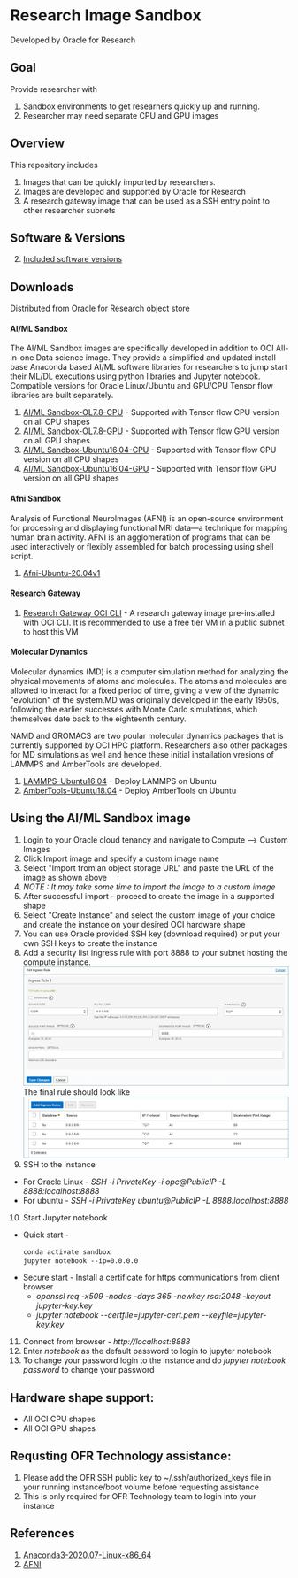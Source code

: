 # Research Image Sandbox
Developed by Oracle for Research

## Goal 
Provide researcher with 
1. Sandbox environments to get researhers quickly up and running.
2. Researcher may need separate CPU and GPU images

## Overview
This repository includes 
1. Images that can be quickly imported by researchers.
2. Images are developed and supported by Oracle for Research
3. A research gateway image that can be used as a SSH entry point to other researcher subnets

## Software & Versions
2. [Included software versions](https://github.com/OracleForResearch/AIMLSandbox/blob/main/SoftwareAndVersion)

## Downloads
Distributed from Oracle for Research object store
#### AI/ML Sandbox 
The AI/ML Sandbox images are specifically developed in addition to OCI All-in-one Data science image. They provide a simplified and updated install base Anaconda based AI/ML software libraries for researchers to jump start their ML/DL executions using python libraries and Jupyter notebook. Compatible versions for Oracle Linux/Ubuntu and GPU/CPU Tensor flow libraries are built separately. 

1. [AI/ML Sandbox-OL7.8-CPU](https://github.com/OracleForResearch/AIMLSandbox/blob/main/images/MLSandboxTFCPU-OL78.md) - Supported with Tensor flow CPU version on all CPU shapes
2. [AI/ML Sandbox-OL7.8-GPU](https://github.com/OracleForResearch/AIMLSandbox/blob/main/images/MLSandboxTFGPU-OL78.md) - Supported with Tensor flow GPU version on all GPU shapes
3. [AI/ML Sandbox-Ubuntu16.04-CPU](https://github.com/OracleForResearch/AIMLSandbox/blob/main/images/MLSandboxTFCPU-Ubuntu18.04.md) - Supported with Tensor flow CPU version on all CPU shapes
4. [AI/ML Sandbox-Ubuntu16.04-GPU](https://github.com/OracleForResearch/AIMLSandbox/blob/main/images/MLSandboxTFGPU-Ubuntu18.04.md) - Supported with Tensor flow GPU version on all GPU shapes

#### Afni Sandbox
Analysis of Functional NeuroImages (AFNI) is an open-source environment for processing and displaying functional MRI data—a technique for mapping human brain activity. AFNI is an agglomeration of programs that can be used interactively or flexibly assembled for batch processing using shell script.

1. [Afni-Ubuntu-20.04v1](https://objectstorage.us-ashburn-1.oraclecloud.com/p/Umjj9GfKkP3_vRvEDbc7wsh47MQAxwOdNh5C-If82m46vDXC1D3-0lDvLCVe4TGY/n/ideqbfsd51fu/b/OFRImages/o/AFNI-Ubuntu-20.04-v1)

#### Research Gateway 
1. [Research Gateway OCI CLI](https://github.com/OracleForResearch/Research-Image-Sandbox/blob/main/ResearchGateway.md) - A research gateway image pre-installed with OCI CLI. It is recommended to use a free tier VM in a public subnet to host this VM

#### Molecular Dynamics
Molecular dynamics (MD) is a computer simulation method for analyzing the physical movements of atoms and molecules. The atoms and molecules are allowed to interact for a fixed period of time, giving a view of the dynamic "evolution" of the system.MD was originally developed in the early 1950s, following the earlier successes with Monte Carlo simulations, which themselves date back to the eighteenth century. 

NAMD and GROMACS are two poular molecular dynamics packages that is currently supported by OCI HPC platform. Researchers also other packages for MD simulations as well and hence these initial installation vresions of LAMMPS and AmberTools are developed.

1. [LAMMPS-Ubuntu16.04](https://objectstorage.us-ashburn-1.oraclecloud.com/p/ENPIpr0OII2io7_qo6ZQVOpqtyVzZbJHx07DDnnBDbFJ5JTRuaDhCIk9MOC7SalE/n/ideqbfsd51fu/b/OFRImages/o/LAMMPS-Ubuntu16.04-v1) - Deploy LAMMPS on Ubuntu
2. [AmberTools-Ubuntu18.04](https://objectstorage.us-ashburn-1.oraclecloud.com/p/l2kdstu2_ZYw7xkFTXwNVWFEPNSkLn1ZvRcZpA6k_NLAQpfrM8pZ1x-MWja7HcZV/n/ideqbfsd51fu/b/OFRImages/o/AmberTools-Ubuntu-18.04-v1) - Deploy AmberTools on Ubuntu

## Using the AI/ML Sandbox image
1. Login to your Oracle cloud tenancy and navigate to Compute --> Custom Images
2. Click Import image and specify a custom image name
3. Select "Import from an object storage URL" and paste the URL of the image as shown above
4. *NOTE : It may take some time to import the image to a custom image*
5. After successful import - proceed to create the image in a supported shape
6. Select "Create Instance" and select the custom image of your choice and create the instance on your desired OCI hardware shape
7. You can use Oracle provided SSH key (download required) or put your own SSH keys to create the instance
8. Add a security list ingress rule with port 8888 to your subnet hosting the compute instance.
![](images/Ingress-2.png)
The final rule should look like 
![](images/ingress-1.png)
9. SSH to the instance
  * For Oracle Linux - *SSH -i PrivateKey -i opc@PublicIP -L 8888:localhost:8888*
  * For ubuntu - *SSH -i PrivateKey ubuntu@PublicIP -L 8888:localhost:8888*
10. Start Jupyter notebook 
  * Quick start - 
    <pre><code>conda activate sandbox
    jupyter notebook --ip=0.0.0.0</code></pre>
  * Secure start - Install a certificate for https communications from client browser
    * *openssl req -x509 -nodes -days 365 -newkey rsa:2048 -keyout jupyter-key.key*
    * *jupyter notebook --certfile=jupyter-cert.pem --keyfile=jupyter-key.key*
11. Connect from browser - *http://localhost:8888*
12. Enter *notebook* as the default password to login to jupyter notebook
13. To change your password login to the instance and do *jupyter notebook password* to change your password

## Hardware shape support:
* All OCI CPU shapes 
* All OCI GPU shapes 

## Requsting OFR Technology assistance: 
1. Please add the OFR SSH public key to ~/.ssh/authorized_keys file in your running instance/boot volume before requesting assistance
2. This is only required for OFR Technology team to login into your instance

## References
1. [Anaconda3-2020.07-Linux-x86_64](https://repo.anaconda.com/archive/Anaconda3-2020.07-Linux-x86_64.sh) 
2. [AFNI](https://afni.nimh.nih.gov/pub/dist/doc/htmldoc/background_install/install_instructs/steps_linux_ubuntu18.html)


